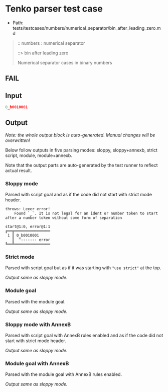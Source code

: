# Tenko parser test case

- Path: tests/testcases/numbers/numerical_separator/bin_after_leading_zero.md

> :: numbers : numerical separator
>
> ::> bin after leading zero
>
> Numerical separator cases in binary numbers

## FAIL

## Input

`````js
0_b0010001
`````

## Output

_Note: the whole output block is auto-generated. Manual changes will be overwritten!_

Below follow outputs in five parsing modes: sloppy, sloppy+annexb, strict script, module, module+annexb.

Note that the output parts are auto-generated by the test runner to reflect actual result.

### Sloppy mode

Parsed with script goal and as if the code did not start with strict mode header.

`````
throws: Lexer error!
    Found `_`. It is not legal for an ident or number token to start after a number token without some form of separation

start@1:0, error@1:1
╔══╦════════════════
 1 ║ 0_b0010001
   ║  ^------- error
╚══╩════════════════

`````

### Strict mode

Parsed with script goal but as if it was starting with `"use strict"` at the top.

_Output same as sloppy mode._

### Module goal

Parsed with the module goal.

_Output same as sloppy mode._

### Sloppy mode with AnnexB

Parsed with script goal with AnnexB rules enabled and as if the code did not start with strict mode header.

_Output same as sloppy mode._

### Module goal with AnnexB

Parsed with the module goal with AnnexB rules enabled.

_Output same as sloppy mode._

